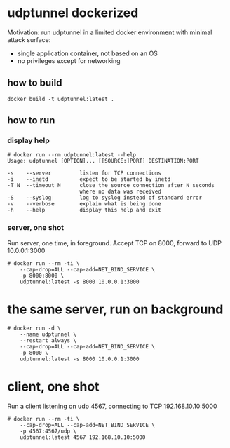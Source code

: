 # udptunnel dockerized

Motivation: run udptunnel in a limited docker environment with minimal attack surface:
- single application container, not based on an OS
- no privileges except for networking

## how to build

```
docker build -t udptunnel:latest .
```

## how to run

### display help

```
# docker run --rm udptunnel:latest --help                                     
Usage: udptunnel [OPTION]... [[SOURCE:]PORT] DESTINATION:PORT

-s    --server         listen for TCP connections
-i    --inetd          expect to be started by inetd
-T N  --timeout N      close the source connection after N seconds
                       where no data was received
-S    --syslog         log to syslog instead of standard error
-v    --verbose        explain what is being done
-h    --help           display this help and exit
```

### server, one shot

Run server, one time, in foreground. Accept TCP on 8000, forward to UDP 10.0.0.1:3000

```
# docker run --rm -ti \
    --cap-drop=ALL --cap-add=NET_BIND_SERVICE \
    -p 8000:8000 \
    udptunnel:latest -s 8000 10.0.0.1:3000
```

# the same server, run on background

```
# docker run -d \
    --name udptunnel \
    --restart always \
    --cap-drop=ALL --cap-add=NET_BIND_SERVICE \
    -p 8000 \
    udptunnel:latest -s 8000 10.0.0.1:3000
```

# client, one shot

Run a client listening on udp 4567, connecting to TCP 192.168.10.10:5000

```
# docker run --rm -ti \
    --cap-drop=ALL --cap-add=NET_BIND_SERVICE \
    -p 4567:4567/udp \
    udptunnel:latest 4567 192.168.10.10:5000
```

